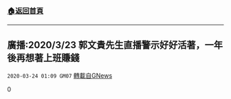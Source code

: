 ###  [:house:返回首頁](https://github.com/ourhimalayas/txt)
---

## 廣播:2020/3/23 郭文貴先生直播警示好好活著，一年後再想著上班賺錢
`2020-03-24 01:09 GM07` [轉載自GNews](https://gnews.org/zh-hant/150124/)

0
